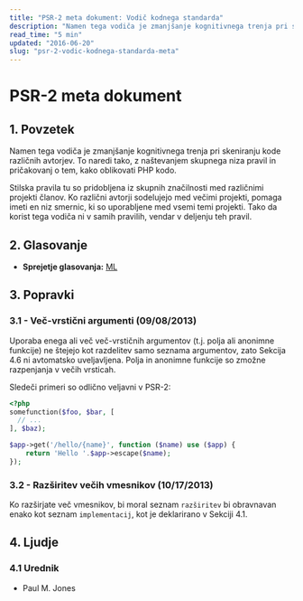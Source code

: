 ```yaml
---
title: "PSR-2 meta dokument: Vodič kodnega standarda"
description: "Namen tega vodiča je zmanjšanje kognitivnega trenja pri skeniranju kode različnih avtorjev. To naredi z naštevanjem skupnega niza pravil in pričakovanj o tem, kako oblikovati PHP kodo."
read_time: "5 min"
updated: "2016-06-20"
slug: "psr-2-vodic-kodnega-standarda-meta"
---
```


# PSR-2 meta dokument

## 1. Povzetek

Namen tega vodiča je zmanjšanje kognitivnega trenja pri skeniranju kode različnih avtorjev. To naredi tako,
z naštevanjem skupnega niza pravil in pričakovanj o tem, kako oblikovati PHP kodo.

Stilska pravila tu so pridobljena iz skupnih značilnosti med različnimi projekti članov. Ko različni avtorji
sodelujejo med večimi projekti, pomaga imeti en niz smernic, ki so uporabljene med vsemi temi
projekti. Tako da korist tega vodiča ni v samih pravilih, vendar v deljenju teh pravil.

## 2. Glasovanje

- **Sprejetje glasovanja:** [ML](https://groups.google.com/d/msg/php-fig/c-QVvnZdMQ0/TdDMdzKFpdIJ)

## 3. Popravki

### 3.1 - Več-vrstični argumenti (09/08/2013)

Uporaba enega ali več več-vrstičnih argumentov (t.j. polja ali anonimne funkcije) ne štejejo kot
razdelitev samo seznama argumentov, zato Sekcija 4.6 ni avtomatsko uveljavljena. Polja in anonimne
funkcije so zmožne razpenjanja v večih vrsticah.

Sledeči primeri so odlično veljavni v PSR-2:

```php
<?php
somefunction($foo, $bar, [
  // ...
], $baz);

$app->get('/hello/{name}', function ($name) use ($app) {
    return 'Hello '.$app->escape($name);
});
```

### 3.2 - Razširitev večih vmesnikov (10/17/2013)

Ko razširjate več vmesnikov, bi moral seznam `razširitev` bi obravnavan enako kot seznam
`implementacij`, kot je deklarirano v Sekciji 4.1.

## 4. Ljudje

### 4.1 Urednik

* Paul M. Jones
